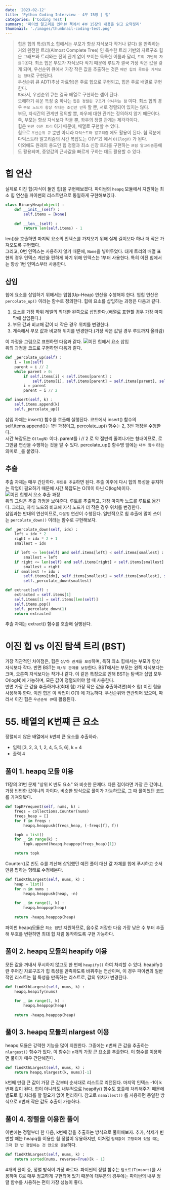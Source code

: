 ```yaml
---
date: '2023-02-12'
title: 'Python Coding Interview - 4부 15장 | 힙'
categories: ['Coding Test']
summary: '파이썬 알고리즘 인터뷰 책에서 4부 15장의 내용을 읽고 요약정리'
thumbnail: './images/thumbnail-coding-test.png'
---
```

> 힙은 힙의 특성(최소 힙에서는 부모가 항상 자식보다 작거나 같다) 을 만족하는 거의 완전한 트리(Almost Complete Tree) 인 특수한 트리 기반의 자료구조
힙은 그래프와 트리와는 전혀 관계 없어 보이는 독특한 이름과 달리, `트리 기반의 자료구조`다. 최소 힙은 부모가 자식보다 작기 때문에 루트가 결국 가장 작은 값을 갖게 되며, 우선순위 큐에서 가장 작은 값을 추출하는 것은 `매번 힙의 루트를 가져오는 형태`로 구현된다.  
우선순위 큐 ADT(추상 자료형)은 주로 힙으로 구현되고, 힙은 주로 배열로 구현한다.  
따라서, 우선순위 큐는 결국 배열로 구현하는 셈이 된다.  
오해하기 쉬운 특징 중 하나는 `힙은 정렬된 구조가 아니라는 점` 이다. 최소 힙의 경우 `부모 노드가 항상 작다는 조건만 만족` 할 뿐, 서로 정렬되어 있지는 않다.  
부모, 자식간의 관계만 정의할 뿐, 좌우에 대한 관계는 정의하지 않기 때문이다. 즉, 부모는 항상 자식보다 작을 뿐, 좌우의 정렬 관계는 제각각이다.  
힙은 `완전 이진 트리` 이기 때문에, 배열로 구현할 수 있다.  
힙으로 `우선순위 큐` 뿐만 아니라 `다익스트라 알고리즘` 에도 활용이 된다. 힙 덕분에 다익스트라 알고리즘의 시간 복잡도는 O(V^2) 에서 `O(ElogV)` 가 된다.  
이외에도 원래의 용도인 힙 정렬과 최소 신장 트리를 구현하는 `프림 알고리즘`등에도 활용되며, 중앙값의 근사값을 빠르게 구하는 데도 활용할 수 있다.  
# 힙 연산
실제로 이진 힙(자식이 둘인 힙)을 구현해보겠다. 파이썬의 `heapq` 모듈에서 지원하는 최소 힙 연산을 파이썬의 리스트만으로 동일하게 구현해보겠다.
```py
class BinaryHeap(object) :
	def __init__(self) :
		self.items = [None]
	
	def __len__(self) :
		return len(self.items) - 1
```
len()을 호출하면 마지막 요소의 인덱스를 가져오기 위해 실제 길이보다 하나 더 작은 가져오도록 구현했다.  
그리고, 0번 인덱스는 사용하지 않기 때문에, `None`을 넣어두었다. 대게 트리의 배열 표현의 경우 인덱스 계산을 편하게 하기 위해 인덱스는 1부터 사용한다. 특히 이진 힙에서는 항상 1번 인덱스부터 사용한다.

## 삽입
힙에 요소를 삽입하기 위해서는 업힙(Up-Heap) 연산을 수행해야 한다. 업힙 연산은 `percolate_up()` 이라는 함수로 정의한다. 힙에 요소를 삽입하는 과정은 다음과 같다.
1. 요소를 가장 하위 레벨의 최대한 왼쪽으로 삽입한다.(배열로 표현할 경우 가장 마지막에 삽입된다.)
2. 부모 값과 비교해 값이 더 작은 경우 위치를 변경한다.
3. 계속해서 부모 값과 비교해 위치를 변경한다.(가장 작은 값일 경우 루트까지 올라감)

이 과정을 그림으로 표현하면 다음과 같다.
![이진 힙에서 요소 삽입](./images/binary-heap-insert.png)  
위의 과정을 코드로 구현하면 다음과 같다.
```py
def _percolate_up(self) :
	i = len(self)
	parent = i // 2
	while parent > 0:
		if self.items[i] < self.items[parent] :
			self.items[i], self.items[parent] = self.items[parent], self.items[i]
		i = parent
		parent = i // 2

def insert(self, k) :
	self.items.append(k)
	self._percolate_up()
```
삽입 자체는 insert() 함수를 호출해 실행된다. 코드에서 insert() 함수의 self.items.append()는 1번 과정이고, percolate_up() 함수는 2, 3번 과정을 수행한다.  
시간 복잡도는 `O(logN)` 이다. parent를 i // 2 로 약 절반씩 줄여나가는 형태이므로, 로그만큼 연산을 수행하는 것을 알 수 있다. percolate_up() 함수명 앞에는 `내부 함수` 라는 의미로 `_`를 붙였다.

## 추출
추출 자체는 매우 간단하다. `루트를 추출`하면 된다. 추출 이후에 다시 힙의 특성을 유지하는 작업이 필요하기 때문에 시간 복잡도는 O(1)이 아닌 O(logN)이다.  
![이진 힙엥서 오소 추출 과정](./images/binary-heap-pop.png)  
위의 그림은 추출 과정을 보여준다. 루트를 추출하고, 가장 마지막 노드를 루트로 옮긴다. 그리고, 자식 노드와 비교해 자식 노드가 더 작은 경우 위치를 변경한다.  
삽입과는 반대의 연산이므로, `다운힙` 연산이 수행된다. 일반적으로 힙 추출에 많이 쓰이는 `percolate_down()` 이라는 함수로 구현해보자.  
```py
def _percolate_down(self, idx) :
	left = idx * 2
	right = idx * 2 + 1
	smallest = idx

	if left <= len(self) and self.items[left] < self.items[smallest] :
		smallest = left
	if right <= len(self) and self.items[right] < self.items[smallest] :
		smallest = right
	if smallest != idx :
		self.items[idx], self.items[smallest] = self.items[smallest], self.items[idx]
		self._percolate_down(smallest)

def extract(self) :
	extracted = self.items[1]
	self.items[1] = self.items[len(self)]
	self.items.pop()
	self._percolate_down(1)
	return extracted
```
추출 자체는 extract() 함수를 호출해 실행된다.  
# 이진 힙 vs 이진 탐색 트리 (BST)
가장 직관적인 차이점은, 힙은 `상/하 관계를 보장`하며, 특히 최소 힙에서는 부모가 항상 자식보다 작다. 반면 BST는 `좌/우 관계를 보장`한다. BST에서는 부모는 왼쪽 자식보다는 크며, 오른쪽 자식보다는 작거나 같다. 이 같은 특징으로 인해 BST는 탐색과 삽입 모두 O(logN)에 가능하며, 모든 값이 정렬되어야 할 때 사용한다.  
반면 가장 큰 값을 추출하거나(최대 힙) 가장 작은 값을 추출하려면(최소 힙) 이진 힙을 사용해야 한다. 이진 힙은 이 작업이 O(1) 에 가능하다. 우선순위와 연관되어 있으며, 따라서 이진 힙은 `우선순위 큐`에 활용된다.

# 55. 배열의 K번쨰 큰 요소
정렬되지 않은 배열에서 k번쨰 큰 요소를 추출하라.
- 입력
[3, 2, 3, 1, 2, 4, 5, 5, 6], k = 4
- 출력
4
## 풀이 1. heapq 모듈 이용
11장의 31번 문제 "상위 K 빈도 요소" 와 비슷한 문제다. 다른 점이라면 가장 큰 값이냐, 가장 빈번한 값이냐의 차이다. 비슷한 방식으로 풀이가 가능하므로, 그 때 풀이했던 코드를 가져와봤다.
```py
def topKFrequent(self, nums, k) :
	freqs = collections.Counter(nums)
	freqs_heap = []
	for f in freqs :
		heapq.heappush(freqs_heap, (-freqs[f], f))

	topk = list()
	for _ in range(k) :
		topk.append(heapq.heappop(freqs_heap)[1])

	return topk
```
Counter()로 빈도 수를 계산해 삽입했던 예전 풀이 대신 값 자체를 힙에 푸시하고 순서만큼 팝하는 형태로 수정해본다.
```py
def findKthLargest(self, nums, k) :
	heap = list()
	for n in nums :
		heapq.heappush(heap, -n)
	
	for _ in range(1, k) :
		heapq.heappop(heap)
	
	return -heapq.heappop(heap)
```
파이썬 heapq모듈은 `최소 힙`만 지원하므로, 음수로 저장한 다음 가장 낮은 수 부터 추출해 부호를 변환하면 최대 힙 처럼 동작하도록 구현 가능하다.

## 풀이 2. heapq 모듈의 heapify 이용
모든 값을 꺼내서 푸시하지 않고도 한 번에 `heapify()` 하여 처리할 수 있다. heapify()란 주어진 자료구조가 힙 특성을 만족하도록 바꿔주는 연산이며, 이 경우 파이썬의 일반적인 리스트는 힙 특성을 만족하는 리스트로, 값의 위치가 변경된다.
```py
def findKthLargest(self, nums, k) :
	heapq.heapify(nums)
	
	for _ in range(1, k) :
		heapq.heappop(heap)
	
	return -heapq.heappop(heap)
```

## 풀이 3. heapq 모듈의 nlargest 이용
heapq 모듈은 강력한 기능을 많이 지원한다. 그중에는 n번째 큰 값을 추출하는 `nlargest()` 함수가 있다. 이 함수는 `n`개의 가장 큰 요소를 추출한다. 이 함수를 이용하면 풀이가 매우 간단해진다.
```py
def findKthLargest(self, nums, k) :
	return heapq.nlargest(k, nums)[-1]
```
k번째 만큼 큰 값이 가장 큰 값부터 순서대로 리스트로 리턴된다. 마지막 인덱스 -1이 k번째 값이 된다. 힙이 아니라도 내부적으로 heapify() 함수도 호출해 처리해주기 때문에 별도로 힙 처리를 할 필요가 없어 편리하다. 참고로 `nsmallest()` 를 사용하면 동일한 방식으로 n번째 작은 값도 추출이 가능하다.

## 풀이 4. 정렬을 이용한 풀이

이번에는 정렬부터 한 다음, k번째 값을 추출하는 방식으로 풀이해보자. 추가, 삭제가 빈번할 때는 heapq를 이용한 힙 정렬이 유용하지만, 이처럼 `입력값이 고정되어 있을 때는 그저 한 번 정렬하는 것 만으로 충분`하다.
```py
def findKthLargest(self, nums, k) :
	return sorted(nums, reverse=True)[k - 1]
```

4개의 풀이 중, 정렬 방식이 가장 빠르다. 파이썬의 정렬 함수는 `팀소트(Timsort)`를 사용하며 C로 매우 정교하게 구현되어 있기 때문에 대부분의 경우에는 파이썬의 내부 정렬 함수를 사용하는 편이 가장 성능이 좋다.